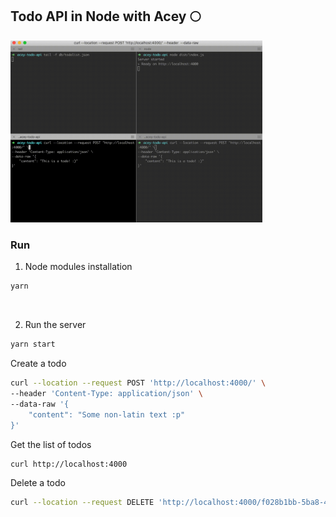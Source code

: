 ## Todo API in Node with Acey 🌕
<img width="80%" src="https://github.com/Fantasim/assets/blob/master/68747470733a2f2f736961736b792e6e65742f5f415158346834542d51576854336c714d376763506d757a504b6d307479685a6b5f7a7645463950424c64596951.gif?raw=true" />

### Run

1. Node modules installation
```sh
yarn
```

<br />

2. Run the server
```sh
yarn start
```

Create a todo
```sh
curl --location --request POST 'http://localhost:4000/' \
--header 'Content-Type: application/json' \
--data-raw '{
    "content": "Some non-latin text :p"
}'
```

Get the list of todos
```sh
curl http://localhost:4000
```

Delete a todo
```sh
curl --location --request DELETE 'http://localhost:4000/f028b1bb-5ba8-4fe8-a6db-84bfc60b6886'
```
